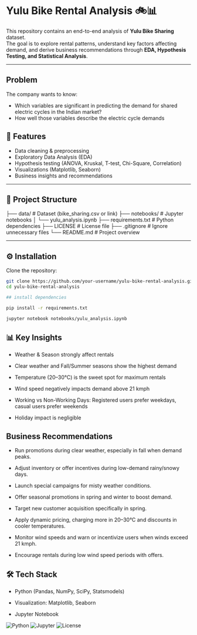 # Yulu Bike Rental Analysis 🚲📊

This repository contains an end-to-end analysis of **Yulu Bike Sharing** dataset.  
The goal is to explore rental patterns, understand key factors affecting demand, and derive business recommendations through **EDA, Hypothesis Testing, and Statistical Analysis**.

---
## Problem
The company wants to know:

- Which variables are significant in predicting the demand for shared electric cycles in the Indian market?
- How well those variables describe the electric cycle demands

## 📌 Features
- Data cleaning & preprocessing
- Exploratory Data Analysis (EDA)
- Hypothesis testing (ANOVA, Kruskal, T-test, Chi-Square, Correlation)
- Visualizations (Matplotlib, Seaborn)
- Business insights and recommendations

---

## 📂 Project Structure
├── data/ # Dataset (bike_sharing.csv or link)
├── notebooks/ # Jupyter notebooks
│ └── yulu_analysis.ipynb
├── requirements.txt # Python dependencies
├── LICENSE # License file
├── .gitignore # Ignore unnecessary files
└── README.md # Project overview


---

## ⚙️ Installation
Clone the repository:
```bash
git clone https://github.com/your-username/yulu-bike-rental-analysis.git
cd yulu-bike-rental-analysis

## install dependencies

pip install -r requirements.txt

jupyter notebook notebooks/yulu_analysis.ipynb

```
## 📊 Key Insights

- Weather & Season strongly affect rentals

- Clear weather and Fall/Summer seasons show the highest demand

- Temperature (20–30°C) is the sweet spot for maximum rentals

- Wind speed negatively impacts demand above 21 kmph

- Working vs Non-Working Days: Registered users prefer weekdays, casual users prefer weekends

- Holiday impact is negligible


## Business Recommendations

- Run promotions during clear weather, especially in fall when demand peaks.

- Adjust inventory or offer incentives during low-demand rainy/snowy days.

- Launch special campaigns for misty weather conditions.

- Offer seasonal promotions in spring and winter to boost demand.

- Target new customer acquisition specifically in spring.

- Apply dynamic pricing, charging more in 20–30°C and discounts in cooler temperatures.

- Monitor wind speeds and warn or incentivize users when winds exceed 21 kmph.

- Encourage rentals during low wind speed periods with offers.


## 🛠️ Tech Stack

- Python (Pandas, NumPy, SciPy, Statsmodels)

- Visualization: Matplotlib, Seaborn

- Jupyter Notebook


![Python](https://img.shields.io/badge/Python-3.11-blue)
![Jupyter](https://img.shields.io/badge/Notebook-Jupyter-orange)
![License](https://img.shields.io/badge/License-MIT-green)
